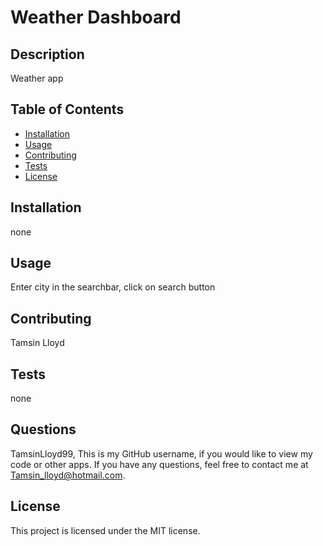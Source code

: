 # Weather Dashboard

## Description
Weather app

## Table of Contents
- [Installation](#installation)
- [Usage](#usage)
- [Contributing](#contributing)
- [Tests](#tests)
- [License](#license)

## Installation
none

## Usage
Enter city in the searchbar, click on search button

## Contributing
Tamsin Lloyd

## Tests
none

## Questions
TamsinLloyd99, This is my GitHub username, if you would like to view my code or other apps. If you have any questions, feel free to contact me at Tamsin_lloyd@hotmail.com.

## License
This project is licensed under the MIT license.
